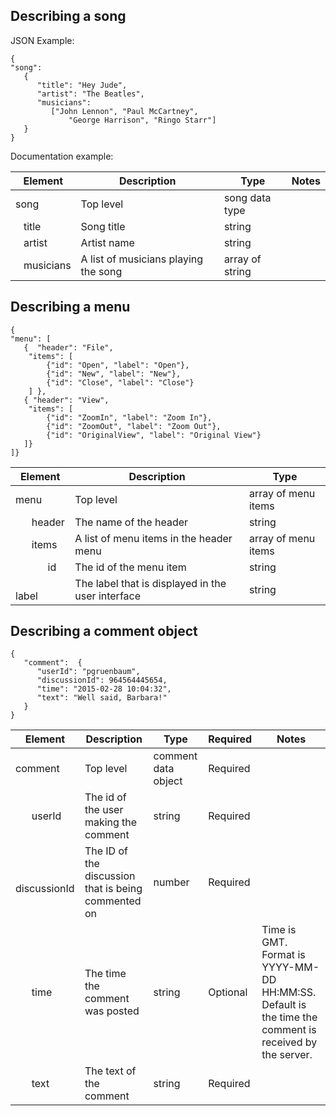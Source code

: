 ## Describing a song

JSON Example:
```
{
"song":
   {
      "title": "Hey Jude",
      "artist": "The Beatles",
      "musicians": 
         ["John Lennon", "Paul McCartney", 
             "George Harrison", "Ringo Starr"]
   }
}
```

Documentation example:

Element | Description | Type | Notes
------ | ---------- | --- | ----
song | Top level | song data type 
&nbsp;&nbsp;&nbsp;title | Song title | string
&nbsp;&nbsp;&nbsp;artist | Artist name | string
&nbsp;&nbsp;&nbsp;musicians | A list of musicians playing the song | array of string

## Describing a menu
```
{
"menu": [ 
   {  "header": "File",
    "items": [
        {"id": "Open", "label": "Open"},
        {"id": "New", "label": "New"},
        {"id": "Close", "label": "Close"}
    ] },
   { "header": "View",
    "items": [
        {"id": "ZoomIn", "label": "Zoom In"},
        {"id": "ZoomOut", "label": "Zoom Out"},
        {"id": "OriginalView", "label": "Original View"}
   ]}
]}
```

| Element | Description | Type |
| ---     | ---         | ---  |
| menu | Top level | array of menu items |
| &nbsp; &nbsp; &nbsp; header | The name of the header | string |
| &nbsp; &nbsp; &nbsp; items | A list of menu items in the header menu | array of menu items |
| &nbsp; &nbsp; &nbsp; &nbsp; &nbsp; &nbsp; id | The id of the menu item | string |
| &nbsp; &nbsp; &nbsp; &nbsp; &nbsp; &nbsp; label | The label that is displayed in the user interface | string |

## Describing a comment object
```
{
   "comment":  {
      "userId": "pgruenbaum",
      "discussionId": 964564445654,
      "time": "2015-02-28 10:04:32",
      "text": "Well said, Barbara!"
   }
}
```

| Element | Description | Type | Required | Notes |
| ---     | ---         | ---  | --- | --- |
| comment | Top level | comment data object | Required | |
| &nbsp; &nbsp; &nbsp; userId | The id of the user making the comment | string | Required | |
| &nbsp; &nbsp; &nbsp; discussionId | The ID of the discussion that is being commented on | number | Required | |
| &nbsp; &nbsp; &nbsp; time | The time the comment was posted | string | Optional |Time is GMT. Format is YYYY-MM-DD HH:MM:SS. Default is the time the comment is received by the server. |
| &nbsp; &nbsp; &nbsp; text | The text of the comment | string | Required | |
